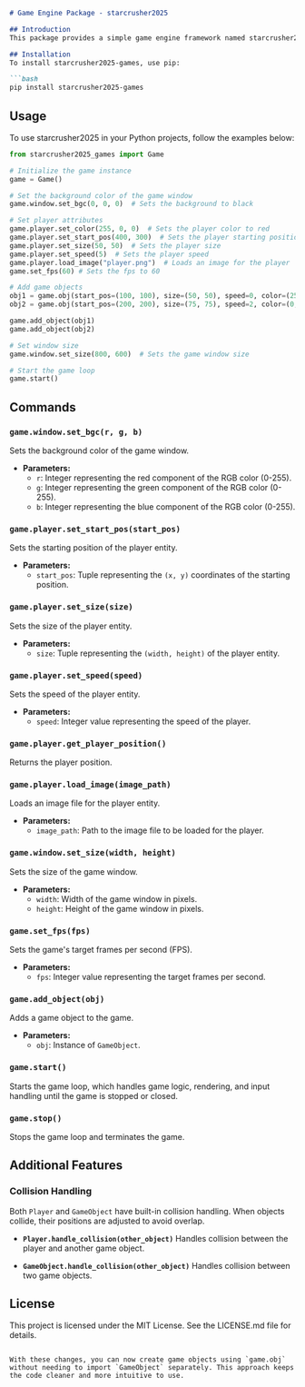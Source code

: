 ```markdown
# Game Engine Package - starcrusher2025

## Introduction
This package provides a simple game engine framework named starcrusher2025. It allows developers to create 2D games using Pygame by providing essential functionalities such as managing the game window, controlling player entities, handling input, and rendering.

## Installation
To install starcrusher2025-games, use pip:

```bash
pip install starcrusher2025-games
```

## Usage
To use starcrusher2025 in your Python projects, follow the examples below:

```python
from starcrusher2025_games import Game

# Initialize the game instance
game = Game()

# Set the background color of the game window
game.window.set_bgc(0, 0, 0)  # Sets the background to black

# Set player attributes
game.player.set_color(255, 0, 0)  # Sets the player color to red
game.player.set_start_pos(400, 300)  # Sets the player starting position
game.player.set_size(50, 50)  # Sets the player size
game.player.set_speed(5)  # Sets the player speed
game.player.load_image("player.png")  # Loads an image for the player
game.set_fps(60) # Sets the fps to 60

# Add game objects
obj1 = game.obj(start_pos=(100, 100), size=(50, 50), speed=0, color=(255, 0, 0))
obj2 = game.obj(start_pos=(200, 200), size=(75, 75), speed=2, color=(0, 255, 0))

game.add_object(obj1)
game.add_object(obj2)

# Set window size
game.window.set_size(800, 600)  # Sets the game window size

# Start the game loop
game.start()
```

## Commands

### `game.window.set_bgc(r, g, b)`
Sets the background color of the game window.

- **Parameters:**
  - `r`: Integer representing the red component of the RGB color (0-255).
  - `g`: Integer representing the green component of the RGB color (0-255).
  - `b`: Integer representing the blue component of the RGB color (0-255).

### `game.player.set_start_pos(start_pos)`
Sets the starting position of the player entity.

- **Parameters:**
  - `start_pos`: Tuple representing the `(x, y)` coordinates of the starting position.

### `game.player.set_size(size)`
Sets the size of the player entity.

- **Parameters:**
  - `size`: Tuple representing the `(width, height)` of the player entity.

### `game.player.set_speed(speed)`
Sets the speed of the player entity.

- **Parameters:**
  - `speed`: Integer value representing the speed of the player.

### `game.player.get_player_position()`
Returns the player position.

### `game.player.load_image(image_path)`
Loads an image file for the player entity.

- **Parameters:**
  - `image_path`: Path to the image file to be loaded for the player.

### `game.window.set_size(width, height)`
Sets the size of the game window.

- **Parameters:**
  - `width`: Width of the game window in pixels.
  - `height`: Height of the game window in pixels.

### `game.set_fps(fps)`
Sets the game's target frames per second (FPS).

- **Parameters:**
  - `fps`: Integer value representing the target frames per second.

### `game.add_object(obj)`
Adds a game object to the game.

- **Parameters:**
  - `obj`: Instance of `GameObject`.

### `game.start()`
Starts the game loop, which handles game logic, rendering, and input handling until the game is stopped or closed.

### `game.stop()`
Stops the game loop and terminates the game.

## Additional Features

### Collision Handling

Both `Player` and `GameObject` have built-in collision handling. When objects collide, their positions are adjusted to avoid overlap.

- **`Player.handle_collision(other_object)`**
  Handles collision between the player and another game object.

- **`GameObject.handle_collision(other_object)`**
  Handles collision between two game objects.

## License
This project is licensed under the MIT License. See the LICENSE.md file for details.
```

With these changes, you can now create game objects using `game.obj` without needing to import `GameObject` separately. This approach keeps the code cleaner and more intuitive to use.